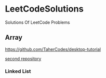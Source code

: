 # LeetCodeSolutions
Solutions Of LeetCode Problems

## Array
https://github.com/TaherCodes/desktop-tutorial

[second repository](https://github.com/TaherCodes/desktop-tutorial)
### Linked List

